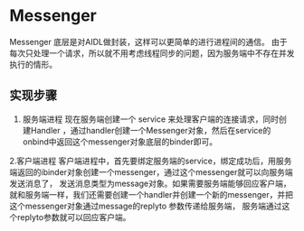 # Messenger

Messenger 底层是对AIDL做封装，这样可以更简单的进行进程间的通信。
由于每次只处理一个请求，所以就不用考虑线程同步的问题，因为服务端中不存在并发执行的情形。

## 实现步骤

1. 服务端进程
现在服务端创建一个 service 来处理客户端的连接请求，同时创建Handler ，通过handler创建一个Messenger对象，然后在service的onbind中返回这个messenger对象底层的binder即可。

2.客户端进程
客户端进程中，首先要绑定服务端的service，绑定成功后，用服务端返回的ibinder对象创建一个messenger，通过这个messenger就可以向服务端发送消息了，
发送消息类型为message对象。如果需要服务端能够回应客户端，就和服务端一样，我们还需要创建一个handler并创建一个新的messenger，并把这个messenger对象通过message的replyto 参数传递给服务端，
服务端通过这个replyto参数就可以回应客户端。


